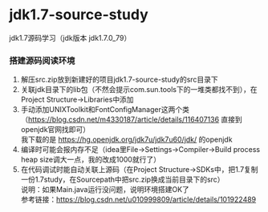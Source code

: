# jdk1.7-source-study
jdk1.7源码学习（jdk版本 jdk1.7.0_79）

### 搭建源码阅读环境
1. 解压src.zip放到新建好的项目jdk1.7-source-study的src目录下  
2. 关联jdk目录下的lib包（不然会提示com.sun.tools下的一堆类都找不到），在Project Structure->Libraries中添加  
3. 手动添加UNIXToolkit和FontConfigManager这两个类（https://blog.csdn.net/m4330187/article/details/116407136 直接到openjdk官网找即可）  
我下载的是 https://hg.openjdk.org/jdk7u/jdk7u60/jdk/ 的openjdk  
4. 编译时可能会报内存不足（idea里File->Settings->Compiler->Build process heap size调大一点，我的改成1000就行了）  
5. 在代码调试时能自动关联上源码（在Project Structure->SDKs中，把1.7复制一份1.7study，在Sourcepath中把src.zip换成当前目录下的src）  
说明：如果Main.java运行没问题，说明环境搭建OK了  
参考链接：https://blog.csdn.net/u010999809/article/details/101922489